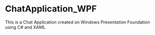 # ChatApplication_WPF
 This is a Chat Application created on Windows Presentation Foundation using C# and XAML

